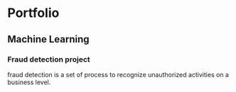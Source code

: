 # Portfolio

## Machine Learning

### Fraud detection project

fraud detection is a set of process to recognize unauthorized activities on a business level.
